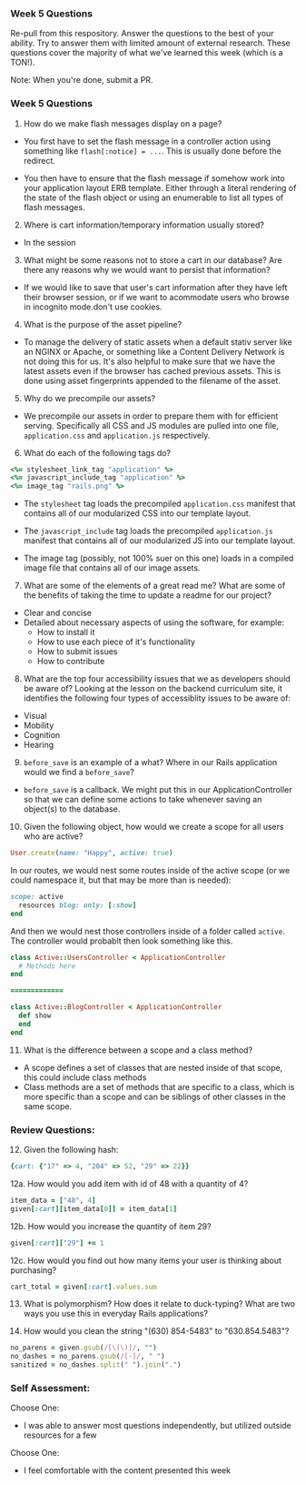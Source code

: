 ### Week 5 Questions

Re-pull from this respository. Answer the questions to the best of your ability. Try to answer them with limited amount of external research. These questions cover the majority of what we've learned this week (which is a TON!). 

Note: When you're done, submit a PR. 

### Week 5 Questions
1. How do we make flash messages display on a page?
* You first have to set the flash message in a controller action using something like `flash[:notice] = ...`. This is usually done before the redirect.

* You then have to ensure that the flash message if somehow work into your application layout ERB template. Either through a literal rendering of the state of the flash object or using an enumerable to list all types of flash messages.

2. Where is cart information/temporary information usually stored?
* In the session

3. What might be some reasons not to store a cart in our database? Are there any reasons why we would want to persist that information?
* If we would like to save that user's cart information after they have left their browser session, or if we want to acommodate users who browse in incognito mode.don't use cookies.

4. What is the purpose of the asset pipeline?
* To manage the delivery of static assets when a default stativ server like an NGINX or Apache, or something like a Content Delivery Network is not doing this for us. It's also helpful to make sure that we have the latest assets even if the browser has cached previous assets. This is done using asset fingerprints appended to the filename of the asset.

5. Why do we precompile our assets?
* We precompile our assets in order to prepare them with for efficient serving. Specifically all CSS and JS modules are pulled into one file, `application.css` and `application.js` respectively.

6. What do each of the following tags do?

```ruby 
<%= stylesheet_link_tag "application" %>
<%= javascript_include_tag "application" %>
<%= image_tag "rails.png" %>
```

- The `stylesheet` tag loads the precompiled `application.css` manifest that contains all of our modularized CSS into our template layout.

- The `javascript_include` tag loads the precompiled `application.js` manifest that contains all of our modularized JS into our template layout.

- The image tag (possibly, not 100% suer on this one) loads in a compiled image file that contains all of our image assets.

7. What are some of the elements of a great read me? What are some of the benefits of taking the time to update a readme for our project?
- Clear and concise
- Detailed about necessary aspects of using the software, for example:
  - How to install it
  - How to use each piece of it's functionality
  - How to submit issues
  - How to contribute

8. What are the top four accessibility issues that we as developers should be aware of?
Looking at the lesson on the backend curriculum site, it identifies the following four types of accessiblity issues to be aware of:

* Visual
* Mobility
* Cognition
* Hearing

9. `before_save` is an example of a what? Where in our Rails application would we find a `before_save`?
- `before_save` is a callback. We might put this in our ApplicationController so that we can define some actions to take whenever saving an object(s) to the database.

10. Given the following object, how would we create a scope for all users who are active?

```ruby 
User.create(name: "Happy", active: true)
```

In our routes, we would nest some routes inside of the active scope (or we could namespace it, but that may be more than is needed):

```ruby
scope: active
  resources blog: only: [:show]
end
```

And then we would nest those controllers inside of a folder called `active`. The controller would probablt then look something like this.

```ruby
class Active::UsersController < ApplicationController
  # Methods here
end

=============

class Active::BlogController < ApplicationController
  def show
  end
end
```

11. What is the difference between a scope and a class method?
- A scope defines a set of classes that are nested inside of that scope, this could include class methods
- Class methods are a set of methods that are specific to a class, which is more specific than a scope and can be siblings of other classes in the same scope.


### Review Questions:  
12. Given the following hash:  

```ruby
{cart: {"17" => 4, "204" => 52, "29" => 22}}
```

  12a. How would you add item with id of 48 with a quantity of 4?
  ```ruby
  item_data = ["48", 4]
  given[:cart][item_data[0]] = item_data[1]
  ```

  12b. How would you increase the quantity of item 29?  
  ```ruby
  given[:cart]["29"] += 1
  ```

  12c. How would you find out how many items your user is thinking about purchasing?   
  ```ruby
  cart_total = given[:cart].values.sum
  ```
  
13. What is polymorphism? How does it relate to duck-typing? What are two ways you use this in everyday Rails applications?

14. How would you clean the string "(630) 854-5483" to "630.854.5483"?
```ruby
no_parens = given.gsub(/[\(\)]/, "")
no_dashes = no_parens.gsub(/[-]/, " ")
sanitized = no_dashes.split(" ").join(".")
```

### Self Assessment:
Choose One:
* I was able to answer most questions independently, but utilized outside resources for a few

Choose One:
* I feel comfortable with the content presented this week